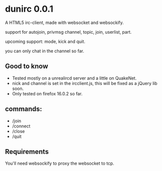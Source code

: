 dunirc 0.0.1
============

A HTML5 irc-client, made with websocket and websockify.

support for autojoin, privmsg channel, topic, join, userlist, part.

upcoming support: mode, kick and quit.

you can only chat in the channel so far.

Good to know
------------
* Tested mostly on a unrealircd server and a little on QuakeNet.
* nick and channel is set in the ircclient.js, this will be fixed as a jQuery lib soon.
* Only tested on firefox 16.0.2 so far.

commands:
---------
* /join
* /connect
* /close
* /quit

Requirements
------------
You'll need websockify to proxy the websocket to tcp.
